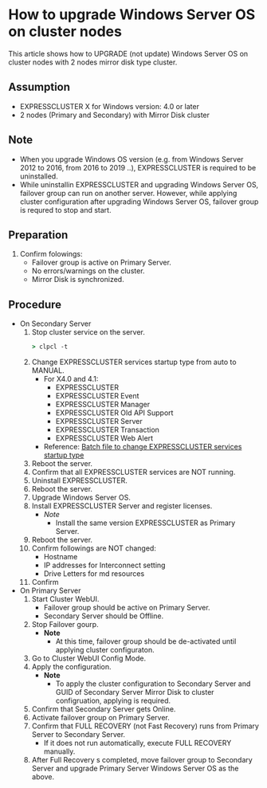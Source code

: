 # How to upgrade Windows Server OS on cluster nodes
This article shows how to UPGRADE (not update) Windows Server OS on cluster nodes with 2 nodes mirror disk type cluster.

## Assumption
- EXPRESSCLUSTER X for Windows version: 4.0 or later
- 2 nodes (Primary and Secondary) with Mirror Disk cluster

## Note
- When you upgrade Windows OS version (e.g. from Windows Server 2012 to 2016, from 2016 to 2019 ..), EXPRESSCLUSTER is required to be uninstalled.
- While uninstallin EXPRESSCLUSTER and upgrading Windows Server OS, failover group can run on another server. However, while applying cluster configuration after upgrading Windows Server OS, failover group is requred to stop and start.

## Preparation
1. Confirm folowings:
	- Failover group is active on Primary Server.
	- No errors/warnings on the cluster.
	- Mirror Disk is synchronized.

## Procedure
- On Secondary Server
	1. Stop cluster service on the server.
		```bat
		> clpcl -t
		```
	1. Change EXPRESSCLUSTER services startup type from auto to MANUAL.
		- For X4.0 and 4.1:
			- EXPRESSCLUSTER
			- EXPRESSCLUSTER Event
			- EXPRESSCLUSTER Manager
			- EXPRESSCLUSTER Old API Support
			- EXPRESSCLUSTER Server
			- EXPRESSCLUSTER Transaction
			- EXPRESSCLUSTER Web Alert
		- Reference:
			[Batch file to change EXPRESSCLUSTER services startup type](https://github.com/EXPRESSCLUSTER/Tools/blob/master/disableServiceAutoStart.bat)
	1. Reboot the server.
	1. Confirm that all EXPRESSCLUSTER services are NOT running.
	1. Uninstall EXPRESSCLUSTER.
	1. Reboot the server.
	1. Upgrade Windows Server OS.
	1. Install EXPRESSCLUSTER Server and register licenses.
		- *Note*
			- Install the same version EXPRESSCLUSTER as Primary Server.
	1. Reboot the server.
	1. Confirm followings are NOT changed:
		- Hostname
		- IP addresses for Interconnect setting
 		- Drive Letters for md resources
	1. Confirm 
- On Primary Server
	1. Start Cluster WebUI.
		- Failover group should be active on Primary Server.
		- Secondary Server should be Offline.
	1. Stop Failover gourp.
		- **Note**
			- At this time, failover group should be de-activated until applying cluster configuraton.
	1. Go to Cluster WebUI Config Mode.
	1. Apply the configuration.
		- **Note**
			- To apply the cluster configuration to Secondary Server and GUID of Secondary Server Mirror Disk to cluster configruation, applying is required.
	1. Confirm that Secondary Server gets Online.
	1. Activate failover group on Primary Server.
	1. Confirm that FULL RECOVERY (not Fast Recovery) runs from Primary Server to Secondary Server.
		- If it does not run automatically, execute FULL RECOVERY manually.
	1. After Full Recovery s completed, move failover group to Secondary Server and upgrade Primary Server Windows Server OS as the above.
